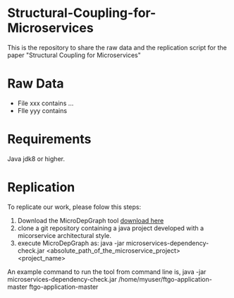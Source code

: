 # Structural-Coupling-for-Microservices


This is the repository to share the raw data and the replication script for the paper "Structural Coupling for Microservices" 


# Raw Data

* File xxx contains ... 
* FIle yyy contains

# Requirements

Java jdk8 or higher.

# Replication

To replicate our work, please folow this steps: 

1. Download the MicroDepGraph tool [download here](https://github.com/clowee/MicroserviceDataset/archive/1.0.zip)
2. clone a git repository containing a java project developed with a micorservice architectural style.
3. execute MicroDepGraph as:     java -jar microservices-dependency-check.jar  <absolute_path_of_the_microservice_project> <project_name> 

An example command to run the tool from command line is,
 java -jar microservices-dependency-check.jar /home/myuser/ftgo-application-master ftgo-application-master
